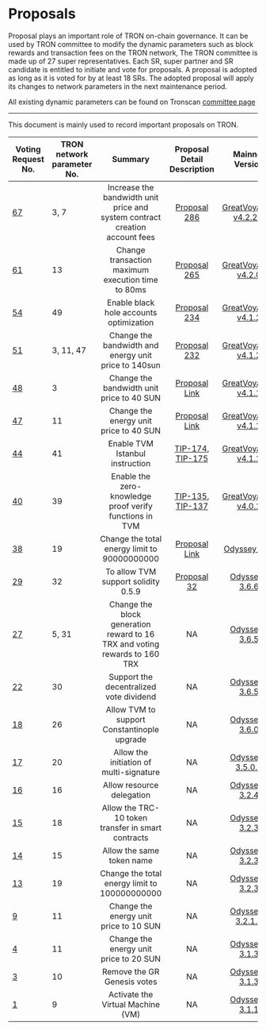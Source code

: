 # Proposals

Proposal plays an important role of TRON on-chain governance. It can be used by TRON committee to modify the dynamic parameters such as block rewards and transaction fees on the TRON network, The TRON committee is made up of 27 super representatives. Each SR, super partner and SR candidate is entitled to initiate and vote for proposals. A proposal is adopted as long as it is voted for by at least 18 SRs. The adopted proposal will apply its changes to network parameters in the next maintenance period.

All existing dynamic parameters can be found on Tronscan [committee page](https://tronscan.io/#/sr/committee)

****

This document is mainly used to record important proposals on TRON.

|  Voting Request No. | TRON network parameter No.| Summary |Proposal Detail Description | Mainnet Version | Status | Effective time
|  ----  | ----  | :----: | :-------------------: |:----:  | :----: | :----: | 
|[67](https://tronscan.org/#/proposal/67)|3, 7|Increase the bandwidth unit price and system contract creation account fees|[Proposal 286](https://github.com/tronprotocol/tips/issues/286)|[GreatVoyage-v4.2.2.1](https://github.com/tronprotocol/java-tron/releases/tag/GreatVoyage-v4.2.2.1)|EFFECTIVE|2021-07-26
|[61](https://tronscan.org/#/proposal/61)|13| Change transaction maximum execution time to 80ms|[Proposal 265](https://github.com/tronprotocol/tips/issues/265)|[GreatVoyage-v4.2.0](https://github.com/tronprotocol/java-tron/releases/tag/GreatVoyage-v4.2.0)|EFFECTIVE|2021-05-10
|[54](https://tronscan.org/#/proposal/54)|49| Enable black hole accounts optimization|[Proposal 234](https://github.com/tronprotocol/tips/issues/234)|[GreatVoyage-v4.1.2](https://github.com/tronprotocol/java-tron/releases/tag/GreatVoyage-v4.1.2)|EFFECTIVE|2021-03-08 
|[51](https://tronscan.org/#/proposal/51)|3, 11, 47| Change the bandwidth and energy unit price to 140sun|[Proposal 232](https://github.com/tronprotocol/tips/issues/232)|[GreatVoyage-v4.1.2](https://github.com/tronprotocol/java-tron/releases/tag/GreatVoyage-v4.1.2)|EFFECTIVE|2021-02-11
|[48](https://tronscan.org/#/proposal/48)|3| Change the bandwidth unit price to 40 SUN|[Proposal Link](https://docs.google.com/document/d/1HKocLLiBtlfD1EiHjsPheHu6OW7v_0CZutyiISBTpLk/edit#heading=h.5k3xzo79g6w0)|[GreatVoyage-v4.1.1](https://github.com/tronprotocol/java-tron/releases/tag/GreatVoyage-v4.1.1)|EFFECTIVE|2020-11-25
|[47](https://tronscan.org/#/proposal/47)|11| Change the energy unit price to 40 SUN|[Proposal Link](https://docs.google.com/document/d/1HKocLLiBtlfD1EiHjsPheHu6OW7v_0CZutyiISBTpLk/edit#heading=h.5k3xzo79g6w0)|[GreatVoyage-v4.1.1](https://github.com/tronprotocol/java-tron/releases/tag/GreatVoyage-v4.1.1)|EFFECTIVE|2020-11-25
|[44](https://tronscan.org/#/proposal/44)|41| Enable TVM Istanbul instruction |[TIP-174](https://github.com/tronprotocol/tips/blob/master/tip-174.md), [TIP-175](https://github.com/tronprotocol/tips/blob/master/tip-175.md)|[GreatVoyage-v4.1.1](https://github.com/tronprotocol/java-tron/releases/tag/GreatVoyage-v4.1.1)|EFFECTIVE|2020-11-16
|[40](https://tronscan.org/#/proposal/40)|39| Enable the zero-knowledge proof verify functions in TVM|[TIP-135](https://github.com/tronprotocol/tips/blob/master/tip-135.md), [TIP-137](https://github.com/tronprotocol/tips/blob/master/tip-137.md)|[GreatVoyage-v4.0.1](https://github.com/tronprotocol/java-tron/releases/tag/GreatVoyage-v4.0.1)|EFFECTIVE|2020-08-14
|[38](https://tronscan.org/#/proposal/38)|19| Change the total energy limit to 90000000000|[Proposal Link](https://docs.google.com/document/d/1Oc-YMxKFbzRWrU9eL18I7aqMnYbau2ZWtoUmWYDOs2o/edit#heading=h.5k3xzo79g6w0)|[Odyssey-3.7](https://github.com/tronprotocol/java-tron/releases/tag/Odyssey-v3.7)|EFFECTIVE|2020-06-13
|[29](https://tronscan.org/#/proposal/29)|32| To allow TVM support solidity 0.5.9|[Proposal 32](proposal-32.md)|[Odyssey-3.6.6](https://github.com/tronprotocol/java-tron/releases/tag/Odyssey-v3.6.6)|EFFECTIVE|2020-02-24
|[27](https://tronscan.org/#/proposal/27)|5, 31| Change the block generation reward to 16 TRX and voting rewards to 160 TRX| NA |[Odyssey-3.6.5](https://github.com/tronprotocol/java-tron/releases/tag/Odyssey-v3.6.5)|EFFECTIVE| 2019-11-05
|[22](https://tronscan.org/#/proposal/22)|30| Support the decentralized vote dividend| NA |[Odyssey-3.6.5](https://github.com/tronprotocol/java-tron/releases/tag/Odyssey-v3.6.5)|EFFECTIVE|2019-10-31 
|[18](https://tronscan.org/#/proposal/18)|26| Allow TVM to support Constantinople upgrade | NA |[Odyssey-3.6.0](https://github.com/tronprotocol/java-tron/releases/tag/Odyssey-v3.6.0)|EFFECTIVE|2019-07-08
|[17](https://tronscan.org/#/proposal/17)|20| Allow the initiation of multi-signature | NA |[Odyssey-3.5.0.1](https://github.com/tronprotocol/java-tron/releases/tag/Odyssey-v3.5.0.1)|EFFECTIVE|2019-03-21
|[16](https://tronscan.org/#/proposal/16)|16| Allow resource delegation| NA |[Odyssey-3.2.4](https://github.com/tronprotocol/java-tron/releases/tag/Odyssey-v3.2.4)|EFFECTIVE|2019-01-17
|[15](https://tronscan.org/#/proposal/15)|18|Allow the TRC-10 token transfer in smart contracts| NA |[Odyssey-3.2.3](https://github.com/tronprotocol/java-tron/releases/tag/Odyssey-v3.2.3)|EFFECTIVE|2019-01-11
|[14](https://tronscan.org/#/proposal/14)|15|Allow the same token name | NA |[Odyssey-3.2.3](https://github.com/tronprotocol/java-tron/releases/tag/Odyssey-v3.2.3)|EFFECTIVE|2019-01-05 
|[13](https://tronscan.org/#/proposal/13)|19|Change the total energy limit to 100000000000| NA |[Odyssey-3.2.3](https://github.com/tronprotocol/java-tron/releases/tag/Odyssey-v3.2.3)|EFFECTIVE|2018-12-30
|[9](https://tronscan.org/#/proposal/9)|11|Change the energy unit price to 10 SUN| NA |[Odyssey-3.2.1.2](https://github.com/tronprotocol/java-tron/releases/tag/Odyssey-v3.2.1.2)|EFFECTIVE|2018-12-14
|[4](https://tronscan.org/#/proposal/4)|11|Change the energy unit price to 20 SUN| NA |[Odyssey-3.1.3](https://github.com/tronprotocol/java-tron/releases/tag/Odyssey-v3.1.3)|EFFECTIVE|2018-11-19
|[3](https://tronscan.org/#/proposal/3)|10|Remove the GR Genesis votes| NA |[Odyssey-3.1.3](https://github.com/tronprotocol/java-tron/releases/tag/Odyssey-v3.1.3)|EFFECTIVE|2018-11-08
|[1](https://tronscan.org/#/proposal/1)|9|Activate the Virtual Machine (VM)| NA |[Odyssey-3.1.1](https://github.com/tronprotocol/java-tron/releases/tag/Odyssey-v3.1.1)|EFFECTIVE|2018-10-11
